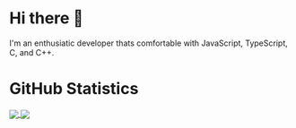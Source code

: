 # Hi there 👋

I'm an enthusiatic developer thats comfortable with JavaScript, TypeScript, C, and C++.


# GitHub Statistics
<a href="https://github.com/Platinum-Phoenix">
  <img align="center" src="https://github-readme-stats.vercel.app/api?username=Platinum-Phoenix&show_icons=true&theme=dracula" />
</a>
<a href="https://github.com/Platinum-Phoenix">
  <img align="center" src="https://github-readme-stats.vercel.app/api/top-langs/?username=Platinum-Phoenix&lang_count=10&layout=compact&theme=dracula" />
</a>
